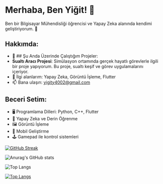 
# Merhaba, Ben Yiğit! 👋

Ben bir Bilgisayar Mühendisliği öğrencisi ve Yapay Zeka alanında kendimi geliştiriyorum. 🧠

## Hakkımda:
- 🔭 ## Şu Anda Üzerinde Çalıştığım Projeler:
- **Sualtı Aracı Projesi**: Simülasyon ortamında gerçek hayatlı görevlerle ilgili bir proje yapıyorum. Bu proje, sualtı keşif ve görev uygulamalarını içeriyor.
- 🌱 İlgi alanlarım: Yapay Zeka, Görüntü İşleme, Flutter
- 📫 Bana ulaşın: yigity4002@gmail.com

## Beceri Setim:
- 🖥️ Programlama Dilleri: Python, C++, Flutter
- 🤖 Yapay Zeka ve Derin Öğrenme
- 🖼️ Görüntü İşleme
- 📱 Mobil Geliştirme
- 🕹️ Gamepad ile kontrol sistemleri


[![GitHub Streak](https://streak-stats.demolab.com/?user=Yigityld)](https://git.io/streak-stats)


![Anurag's GitHub stats](https://github-readme-stats.vercel.app/api?username=Yigityld&show_icons=true)


![Top Langs](https://github-readme-stats.vercel.app/api/top-langs/?username=Yigityld&hide_progress=true)

[![Top Langs](https://github-readme-stats.vercel.app/api/top-langs/?username=Yigityld&layout=pie)](https://github.com/anuraghazra/github-readme-stats)

